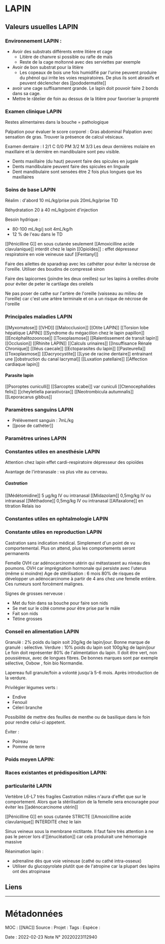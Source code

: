 # LAPIN
## Valeurs usuelles LAPIN

### Environnement LAPIN :
- Avoir des substrats différents entre litière et cage 
	- Litière de chanvre si possible ou rafle de maïs
	- Reste de la cage moltonné avec des serviettes par exemple
- Avoir de bon substrat pour la litière
	- Les copeaux de bois une fois humidifié par l'urine peuvent produire du phénol qui irrite les voies respiratoires. De plus ils sont abrasifs et peuvent déclencher des [[pododermatite]]
- avoir une cage suffisamment grande. Le lapin doit pouvoir faire 2 bonds dans sa cage.
- Mettre le râtelier de foin au dessus de la litière pour favoriser la propreté
### Examen clinique LAPIN
Restes alimentaires dans la bouche = pathologique

Palpation pour évaluer le score corporel : 
Gras abdominal 
Palpation avec sensation de gras.
Trouver la présence de calcul vésicaux.

Examen dentaire :
I 2/1 C 0/0 PM 3/2 M 3/3
Les deux dernières molaire en maxillaire et la dernière en mandibulaire sont peu visible.
- Dents maxillaire (du haut) peuvent faire des spicules en jugale
- Dents mandibulaire peuvent faire des spicules en linguale
- Dent mandibulaire sont sensées être 2 fois plus longues que les maxillaires

### Soins de base LAPIN
Réalim : d'abord 10 mL/kg/prise puis 20mL/kg/prise TID

Réhydratation 20 à 40 mL/kg/point d'injection 

Besoin hydrique : 
- 80-100 mL/kg/j soit 4mL/kg/h
- 12 % de l'eau dans le TD

[[Pénicilline G]] en sous cutanée seulement
[[Amoxicilline acide clavulanique]] interdit chez le lapin
[[Opioïdes]] : effet dépresseur respiratoire en voie veineuse sauf [[Fentanyl]]

Faire des ailettes de sparadrap avec les cathéter pour éviter la nécrose de l'oreille. Utiliser des boudins de compressé sinon

Faire des lapicornes (joindre les deux oreilles) sur les lapins à oreilles droite pour éviter de peter le cartilage des oreilels

Ne pas poser de cathe sur l'artère de l'oreille (vaisseau au milieu de l'oreille) car c'est une artère terminale et on a un risque de nécrose de l'oreille 

### Principales maladies LAPIN
[[Myxomatose]]
[[VHD]]
[[Malocclusion]]
[[Otite LAPIN]]
[[Torsion lobe hépatique LAPIN]]
[[Syndrome du mégacôlon chez le lapin papillon]]
[[Encéphalitozoonose]]
[[Toxoplasmose]]
[[Ralentissement de transit lapin]]
[[Occlusion]]
[[Rhinite LAPIN]]
[[Calculs urinaires]]
[[Insuffisance Rénale Chronique]]
[[Iléus caecale]]
[[Ectoparasites du lapin]]
[[Pasteurella]]
[[Toxoplasmose]]
[[Dacryocystite]]
[[Lyse de racine dentaire]] entrainant une [[obstruction du canal lacrymal]]
[[Luxation patellaire]]
[[Affection cardiaque lapin]]


#### Parasite lapin
[[Psoroptes cuniculli]]
[[Sarcoptes scabei]] var cuniculi
[[Ctenocephalides felis]]
[[cheyletiella parastivorax]]
[[Neotrombicula autumnalis]]
[[Leporacarus gibbus]]

### Paramètres sanguins LAPIN
- Prélèvement sanguin : 7mL/kg
- [[pose de cathéter]]
### Paramètres urines LAPIN
### Constantes utiles en anesthésie LAPIN
Attention chez lapin effet cardi-respiratoire dépresseur des opioïdes

Avantage de l'intranasale : va plus vite au cerveau.

##### Castration
[[Médétomidine]] 5 μg/kg IV ou intranasal
[[Midazolam]] 0,5mg/kg IV ou intranasal
[[Méthadone]] 0,5mg/kg IV ou intranasal
[[Alfaxalone]] en titration 
Relais iso

### Constantes utiles en ophtalmologie LAPIN
### Constante utiles en reproduction LAPIN


Castration sans indication médical. Simplement d'un point de vu comportemental. Plus on attend, plus les comportements seront permanents

Femelle OVH car adénocarcinome utérin qui métastasent au niveau des poumons. OVH car imprégnation hormonale qui persiste avec l'uterus (même si moindre)
Age de stérilisation : 6 mois 
80% de risques de développer un adénocarcinome à partir de 4 ans chez une femelle entière. Ces rumeurs sont forcément malignes. 

Signes de grosses nerveuse :
- Met du foin dans sa bouche pour faire son nids 
- Se met sur le côté comme pour être prise par le mâle
- Fait son nids
- Tétine grosses 


### Conseil en alimentation LAPIN
Granulé : 2% poids du lapin soit 20g/kg de lapin/jour. Bonne marque de granulé : sélective.
Verdure : 10% poids du lapin  soit 100g/kg de lapin/jour
Le foin doit représenter 80% de l'alimentation du lapin. Il doit être vert, non poussiéreux, avec de longues fibres. De bonnes marques sont par exemple sélective, Oxbow , foin bio Normandie.

Lapereau full granule/foin a volonté jusqu'à 5-6 mois. Après introduction de la verdure.

Privilégier légumes verts :
- Endive
- Fenouil
- Céleri branche

Possibilité de mettre des feuilles de menthe ou de basilique dans le foin pour rendre celui-ci appetent.

Éviter : 
- Poireau
- Pomme de terre

### Poids moyen LAPIN:
### Races existantes et prédisposition LAPIN:

### particularité LAPIN
Vertèbre L6-L7 très fragiles 
Castration mâles n'aura d'effet que sur le comportement. Alors que la stérilisation de la femelle sera encouragée pour éviter les [[adénocarcinome utérin]]

[[Pénicilline G]] en sous cutanée STRICTE
[[Amoxicilline acide clavulanique]] INTERDITE chez le lain

Sinus veineux sous la membrane nictitante. Il faut faire très attention à ne pas le percer lors d'[[énucléation]] car cela produirait une hémorragie massive


Réanimation lapin :

- adrenaline dès que voie veineuse (cathé ou cathé intra-osseux)
- Utiliser du glucopyrolate plutôt que de l'atropine car la plupart des lapins ont des atropinase

## Liens


***

# Métadonnées
MOC : [[NAC]]
Source :
Projet :
Tags : 
	Espèce :
	
Date : 2022-02-23
Note N° 20220223112940